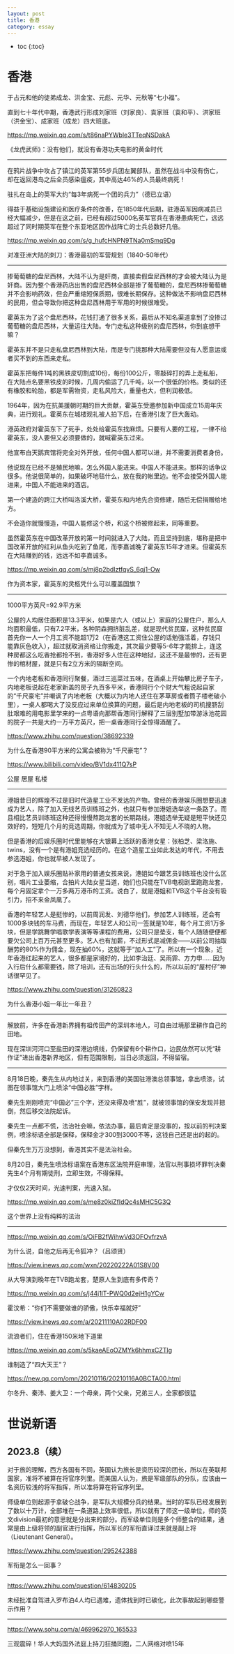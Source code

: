```yaml
---
layout: post
title: 香港
category: essay 
---
```


* toc
{:toc}

# 香港

于占元和他的徒弟成龙、洪金宝、元彪、元华、元秋等“七小福”。

直到七十年代中期，香港武行形成刘家班（刘家良）、袁家班（袁和平）、洪家班（洪金宝）、成家班（成龙）四大班底。

https://mp.weixin.qq.com/s/t86naPYWble3TTeqNSDakA

《龙虎武师》：没有他们，就没有香港功夫电影的黄金时代

---

在鸦片战争中攻占了镇江的英军第55步兵团左翼部队，虽然在战斗中没有伤亡，却在返回港岛之后全员感染瘟疫，其中高达46%的人员最终病死！

驻扎在岛上的英军大约“每3年病死一个团的兵力”（德已立语）

得益于基础设施建设和医疗条件的改善，在1850年代后期，驻港英军因病减员已经大幅减少，但是在这之前，已经有超过5000名英军官兵在香港患病死亡，远远超过了同时期英军在整个东亚地区因作战阵亡的士兵总数好几倍。

https://mp.weixin.qq.com/s/g_hufcHNPN9TNa0mSmq9Dg

对准亚洲大陆的刺刀：香港最初的军营规划（1840-50年代）

---

掺葡萄糖的盘尼西林，大陆不认为是奸商，直接卖假盘尼西林的才会被大陆认为是奸商。因为整个香港药店出售的盘尼西林全部是掺了葡萄糖的，盘尼西林掺葡萄糖并不会影响药效，但会严重缩短保质期，很难长期保存。这种做法不影响盘尼西林的民用，但会导致你把这种盘尼西林用于军用的时候很难受。

霍英东为了这个盘尼西林，花钱打通了很多关系，最后从不知名渠道拿到了没掺过葡萄糖的盘尼西林，大量运往大陆。专门走私这种级别的盘尼西林，你到底想干嘛？

霍英东并不是只走私盘尼西林到大陆，而是专门挑那种大陆需要但没有人愿意运或者买不到的东西来走私。

霍英东把每件1吨的黑铁皮切割成10份，每份100公斤，零敲碎打的弄上走私船，在大陆点名要黑铁皮的时候，几周内偷运了几千吨，以一个很低的价格。类似的还有橡胶和轮胎，都是军需物资，走私风险大，重量也大，但利润极低。

1964年，因为在抗美援朝时期的巨大贡献，霍英东受邀参加新中国成立15周年庆典，进行观礼。霍英东在城楼观礼被人拍下后，在香港引发了巨大轰动。

港英政府对霍英东下了死手，处处给霍英东找麻烦。只要有人要的工程，一律不给霍英东，没人要但又必须要做的，就喊霍英东过来。

他宣布白天鹅宾馆将完全对外开放，任何中国人都可以进，并不需要消费者身份。

他说现在已经不是殖民地嘛，怎么外国人能进来。中国人不能进来。那样的话争议很多。他说很简单的，如果破坏地毯什么，放在我的帐里边。他不会接受外国人能进来，中国人不能进来的酒店。

第一个建造的跨江大桥叫洛溪大桥，霍英东和内地先合资修建，随后无偿捐赠给地方。

不会造你就慢慢造，中国人能修这个桥，和这个桥被修起来，同等重要。

虽然霍英东在中国改革开放的第一时间就进入了大陆，而且坚持到底，堪称是把中国改革开放的红利从鱼头吃到了鱼尾，而李嘉诚晚了霍英东15年才进来。但霍英东在大陆赚到的钱，远远不如李嘉诚多。

https://mp.weixin.qq.com/s/mj8p2bdIztfqvS_6qj1-Ow

作为资本家，霍英东的灵柩凭什么可以覆盖国旗？

---

1000平方英尺=92.9平方米

公屋的人均居住面积是13.3平米，如果是六人（或以上）家庭的公屋住户，那么人均面积最低，只有7.2平米，各种阴森拥挤脏乱差，就是现代贫民窟，这种贫民窟首先你一人一个月工资不能超1万2（在香港这工资住公屋的话勉强活着，存钱只能靠灰色收入），超过就取消资格让你搬走，其次最少要等5-6年才能排上，连这种房都这么吃香抢都抢不到，香港好多人住在这种地狱，这还不是最惨的，还有更惨的棺材屋，就是只有2立方米的隔断空间。

一个内地老板和香港同行聚餐，酒过三巡菜过五味，在酒桌上开始攀比房子车子，内地老板说起在老家新盖的房子九百多平米，香港同行个个财大气粗说起自家的“千尺豪宅”并嘲讽了内地老板（大概以为内地人还住在茅草房或者筒子楼老破小里），一桌人都喝大了没反应过来单位换算的问题，最后是内地老板的司机搜肠刮肚艰难的用电影里学来的一点粤语向那帮香港同行解释了三层别墅加带游泳池花园的院子一共是大约一万平方英尺，把一桌香港同行全惊得酒醒了。

https://www.zhihu.com/question/38692339

为什么在香港90平方米的公寓会被称为“千尺豪宅”？

https://www.bilibili.com/video/BV1dx411Q7sP

公屋 居屋 私楼

---

港姐昔日的辉煌不过是旧时代造星工业不发达的产物。曾经的香港娱乐圈想要迅速成为艺人，除了加入无线艺员训练班之外，也就只有参加港姐选举这一条路了。而且相比艺员训练班这种还得慢慢熬跑龙套的长期路线，港姐选举无疑是短平快还见效好的，短短几个月的竞选周期，你就成为了城中无人不知无人不晓的人物。

但是香港的后娱乐圈时代里能够在大银幕上活跃的香港女星：张柏芝、梁洛施、twins，没有一个是有港姐竞选经历的。在这个造星工业如此发达的年代，不用去参选港姐，你也就早被人发现了。

对于急于加入娱乐圈贴补家用的普通女孩来说，港姐如今跟艺员训练班也没什么区别，唱片工业萎缩，合拍片大陆女星当道，她们也只能在TVB电视剧里跑跑龙套，每个月固定拿个一万多两万港币的工资。说白了，就是港姐和TVB这个平台没有吸引力，招不来金凤凰了。

香港的年轻艺人是挺惨的，以前周润发、刘德华他们，参加艺人训练班，还会有1000多块钱的车马费，而现在，年轻艺人和公司一签就是10年，每个月工资1万多块，但是学跳舞学唱歌学表演等等课程的费用，公司只是垫支，每个人随随便便都要欠公司上百万元甚至更多。艺人也有加薪，不过形式是减佣金——以前公司抽取酬劳的80%作为佣金，现在抽60%，这就等于“加人工”了。所以有一个现象，近年香港红起来的艺人，很多都是家境好的，比如李治廷、吴雨霏、方力申……因为入行后什么都需要钱，除了培训，还有出场的行头什么的，所以以前的“屋村仔”神话很罕见了。

https://www.zhihu.com/question/31260823

为什么香港小姐一年比一年丑？

---

解放前，许多在香港新界拥有祖传田产的深圳本地人，可自由过境那里耕作自己的田地。

现在深圳河河口至盐田的深港边境线，仍保留有6个耕作口，边民依然可以凭“耕作证”进出香港新界地区，但有范围限制，当日必须返回，不得留宿。

---

8月18日晚，秦先生从内地过关，来到香港的美国驻港澳总领事馆，拿出喷漆，试图在领事馆大门上喷涂“中国必胜”字样。

秦先生刚刚喷完“中国必”三个字，还没来得及喷“胜”，就被领事馆的保安发现并摁倒，然后移交法院起诉。

秦先生一点都不慌，法治社会嘛，依法办事，最后肯定是没事的，按以前的判决案例，喷涂标语全部是保释，保释金才300到3000不等，这钱自己还是出的起的。

但秦先生万万没想到，香港其实不是法治社会。

8月20日，秦先生喷涂标语案在香港东区法院开庭审理，法官以刑事损坏罪判决秦先生4个月有期徒刑，立即生效，不得保释。

才仅仅2天时间，光速判案，光速入狱。

https://mp.weixin.qq.com/s/me8z0kiZfIdQc4sMHC5G3Q

这个世界上没有纯粹的法治

---

https://mp.weixin.qq.com/s/OiFB2fWihwVd3OFOvfrzvA

为什么说，自他之后再无令狐冲？（吕颂贤）

https://view.inews.qq.com/wxn/20220222A01S8V00

从大导演到晚年在TVB跑龙套，楚原人生到底有多传奇？

https://mp.weixin.qq.com/s/j44j1lT-PWQ0d2ejH1gYCw

霍汶希：“你们不需要做谁的骄傲，快乐幸福就好”

https://view.inews.qq.com/a/20211110A02RDF00

流浪者们，住在香港150米地下道里

https://mp.weixin.qq.com/s/5kaeAEoOZMYk6hhmxCZTlg

谁制造了“四大天王”？

https://new.qq.com/omn/20210116/20210116A0BCTA00.html

尔冬升、秦沛、姜大卫：一个母亲，两个父亲，兄弟三人，全家都很猛

# 世说新语

## 2023.8（续）

对于旅的理解，西方各国有不同，英国认为旅长是资历较深的团长，所以在英联邦国家，准将不被算在将官序列里。而美国人认为，旅是军级部队的分队，应该由一名资历较浅的将军指挥，所以准将算在将官序列里。

师级单位则起源于拿破仑战争，是军队大规模分兵的结果。当时的军队已经发展到了数以十万计，全部堆在一条道路上效率很低，所以就有了师这一级单位，师的英文division最初的意思就是分出来的部分。而军级单位则是多个师整合的结果，通常是由上级将领的副官进行指挥，所以军长的军衔直译过来就是副上将（Lieutenant General）。

https://www.zhihu.com/question/295242388

军衔是怎么一回事？

---

https://www.zhihu.com/question/614830205

未经批准自驾进入罗布泊4人均已遇难，遗体找到时已碳化，此次事故起到哪些警示作用？

---

https://www.sohu.com/a/469962970_165533

三观震碎！华人大妈国外法庭上持刀狂捅同胞，二人网络对喷15年
